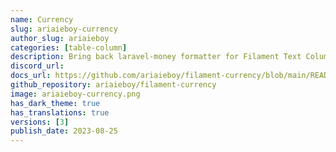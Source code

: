 ```yaml
---
name: Currency
slug: ariaieboy-currency
author_slug: ariaieboy
categories: [table-column]
description: Bring back laravel-money formatter for Filament Text Column.
discord_url: 
docs_url: https://github.com/ariaieboy/filament-currency/blob/main/README.md
github_repository: ariaieboy/filament-currency
image: ariaieboy-currency.png
has_dark_theme: true
has_translations: true
versions: [3]
publish_date: 2023-08-25
---
```

